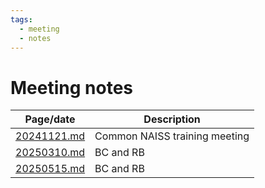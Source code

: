 ```yaml
---
tags:
  - meeting
  - notes
---
```


# Meeting notes

Page/date                 |Description
--------------------------|-----------------------------
[20241121.md](20241121.md)|Common NAISS training meeting
[20250310.md](20250310.md)|BC and RB
[20250515.md](20250515.md)|BC and RB
